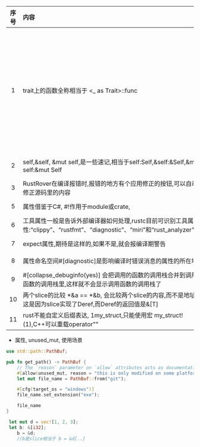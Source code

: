 | 序号 | 内容                                                                                        | 来源                                                              | 备注             | 类型      |
|:--:|:------------------------------------------------------------------------------------------|:----------------------------------------------------------------|:---------------|:--------|
| 1  | trait上的函数全称相当于 <_ as Trait>::func                                                         | https://doc.rust-lang.org/reference/items/associated-items.html | _也可以替换成实际调用的类型 | tip     |
| 2  | self,&self, &mut self,是一些速记,相当于self:Self,&self:&Self,&mut self:&mut Self                  | https://doc.rust-lang.org/reference/items/associated-items.html |                | tip     |
| 3  | RustRover在编译报错时,报错的地方有个应用修正的按钮,可以自动修正源码里的内容                                               | RustRover                                                       |                | tip     |
| 5  | 属性借鉴于C#, #!作用于module或crate,                                                               | https://doc.rust-lang.org/reference/attributes.html             |                | concept |
| 6  | 工具属性一般是告诉外部编译器如何处理,rustc目前可识别工具属性:“clippy”、“rustfmt”、“diagnostic”、“miri”和“rust_analyzer”。 | https://doc.rust-lang.org/reference/attributes.html             |                | concept |
| 7  | expect属性,期待是这样的,如果不是,就会报编译期警告                                                             | https://doc.rust-lang.org/reference/attributes/diagnostics.html |                | tip     |
| 8  | 属性命名空间#[diagnostic]是影响编译时错误消息的属性的所在地                                                      | https://doc.rust-lang.org/reference/attributes/diagnostics.html |                | tip     |
| 9  | #[collapse_debuginfo(yes)] 会把调用的函数的调用栈合并到调用函数的调用栈里,这样就不会显示调用函数的调用栈了                       | https://doc.rust-lang.org/reference/attributes/debugger.html    |                | tip     |
| 10 | 两个slice的比较 *&a == *&b, 会比较两个slice的内容,而不是地址,这是因为slice实现了Deref,而Deref的返回值是&[T]              | https://doc.rust-lang.org/reference/expressions.html            |                | tip     |
| 11 | rust不能自定义后缀表达, 1my_struct,只能使用宏 my_struct!(1),C++可以重载operator""                           | copilot                                                         |                | tip     |

- 属性, unused_mut, 使用场景
```rust
use std::path::PathBuf;

pub fn get_path() -> PathBuf {
    // The `reason` parameter on `allow` attributes acts as documentation for the reader.
    #[allow(unused_mut, reason = "this is only modified on some platforms")]
    let mut file_name = PathBuf::from("git");

    #[cfg(target_os = "windows")]
    file_name.set_extension("exe");

    file_name
}

```


```rust
 let mut d = vec![1, 2, 3];
 let b: &[i32];
    b = &d;
    //b是slice相当于 b = &d[..]
```